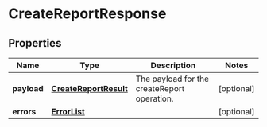
# CreateReportResponse

## Properties
Name | Type | Description | Notes
------------ | ------------- | ------------- | -------------
**payload** | [**CreateReportResult**](CreateReportResult.md) | The payload for the createReport operation. |  [optional]
**errors** | [**ErrorList**](../ErrorList.md) |  |  [optional]



